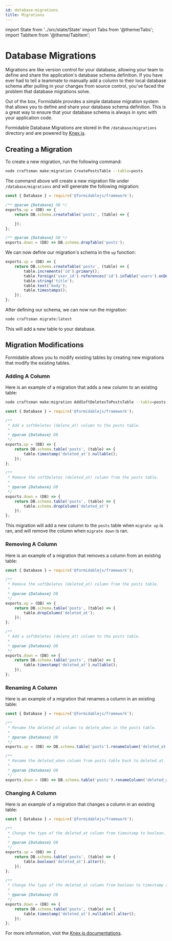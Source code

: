 ```yaml
---
id: database-migrations
title: Migrations
---
```


import State from '../src/state/State'
import Tabs from '@theme/Tabs';
import TabItem from '@theme/TabItem';

# Database Migrations

Migrations are like version control for your database, allowing your team to define and share the application's database schema definition. If you have ever had to tell a teammate to manually add a column to their local database schema after pulling in your changes from source control, you've faced the problem that database migrations solve.

Out of the box, Formidable provides a simple database migration system that allows you to define and share your database schema definition. This is a great way to ensure that your database schema is always in sync with your application code.

Formidable Database Migrations are stored in the `/database/migrations` directory and are powered by [Knex.js](https://knexjs.org/).

## Creating a Migration

To create a new migration, run the following command:

```bash
node craftsman make:migration CreatePostsTable --table=posts
```

The command above will create a new migration file under `/database/migrations` and will generate the following migration:

```js
const { Database } = require('@formidablejs/framework');

/** @param {Database} DB */
exports.up = (DB) => {
	return DB.schema.createTable('posts', (table) => {

	});
};

/** @param {Database} DB */
exports.down = (DB) => DB.schema.dropTable('posts');

```

We can now define our migration's schema in the `up` function:

```js
exports.up = (DB) => {
	return DB.schema.createTable('posts', (table) => {
		table.increments('id').primary();
		table.foreign('user_id').references('id').inTable('users').onDelete('cascade');
		table.string('title');
		table.text('body');
		table.timestamps();
	});
};
```

After defining our schema, we can now run the migration:

```bash
node craftsman migrate:latest
```

This will add a new table to your database.

## Migration Modifications

Formidable allows you to modify existing tables by creating new migrations that modify the existing tables.

### Adding A Column

Here is an example of a migration that adds a new column to an existing table:

```bash
node craftsman make:migration AddSoftDeletesToPostsTable --table=posts --alter
```

```js
const { Database } = require('@formidablejs/framework');

/**
 * Add a softDeletes (delete_at) column to the posts table.
 *
 * @param {Database} DB
 */
exports.up = (DB) => {
	return DB.schema.table('posts', (table) => {
		table.timestamp('deleted_at').nullable();
	});
};

/**
 * Remove the softDeletes (deleted_at) column from the posts table.
 *
 * @param {Database} DB
 */
exports.down = (DB) => {
	return DB.schema.table('posts', (table) => {
		table.schema.dropColumn('deleted_at')
	});
};
```

This migration will add a new column to the `posts` table when `migrate up` is ran, and will remove the column when `migrate down` is ran.

### Removing A Column

Here is an example of a migration that removes a column from an existing table:

```js
const { Database } = require('@formidablejs/framework');

/**
 * Remove the softDeletes (deleted_at) column from the posts table.
 *
 * @param {Database} DB
 */
exports.up = (DB) => {
	return DB.schema.table('posts', (table) => {
		table.dropColumn('deleted_at');
	});
};

/**
 * Add a softDeletes (delete_at) column to the posts table.
 *
 * @param {Database} DB
 */
exports.down = (DB) => {
	return DB.schema.table('posts', (table) => {
		table.timestamp('deleted_at').nullable();
	});
};
```

### Renaming A Column

Here is an example of a migration that renames a column in an existing table:

```js
const { Database } = require('@formidablejs/framework');

/**
 * Rename the deleted_at column to delete_when in the posts table.
 *
 * @param {Database} DB
 */
exports.up = (DB) => DB.schema.table('posts').renameColumn('deleted_at', 'deleted_when');

/**
 * Rename the deleted_when column from posts table back to deleted_at.
 *
 * @param {Database} DB
 */
exports.down = (DB) => DB.schema.table('posts').renameColumn('deleted_when', 'deleted_at');
```

### Changing A Column

Here is an example of a migration that changes a column in an existing table:

```js
const { Database } = require('@formidablejs/framework');

/**
 * Change the type of the deleted_at column from timestamp to boolean.
 *
 * @param {Database} DB
 */
exports.up = (DB) => {
	return DB.schema.table('posts', (table) => {
		table.boolean('deleted_at').alter();
	});
};

/**
 * Change the type of the deleted_at column from boolean to timestamp and make it nullable.
 *
 * @param {Database} DB
 */
exports.down = (DB) => {
	return DB.schema.table('posts', (table) => {
		table.timestamp('deleted_at').nullable().alter();
	});
};
```

For more information, visit the [Knex.js documentations](https://knexjs.org/#Schema).

